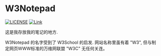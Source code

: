 # W3Notepad

[![LICENSE](https://img.shields.io/badge/License-CC0--1.0-green.svg?style=flat-square)](LICENSE)
[![Link](https://img.shields.io/badge/Link-W3Notepad-yellow.svg?style=flat-square)](https://dolorhunter.gitbook.io/w3notepad/)

这是我存放我的笔记的地方.

W3Notepad 的名字受到了 W3School 的启发. 网站名称里虽有着 "W3", 但与制定网页WWW标准的万维网联盟 "W3C" 无任何关连。
